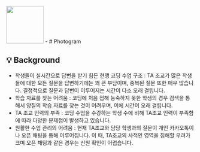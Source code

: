 
<img src="https://user-images.githubusercontent.com/79193811/223640966-7b366515-8912-4052-aeae-f03f89291704.png" width="100" height="100"/> - # Photogram 

## 💡 Background
* 학생들이 실시간으로 답변을 받기 힘든 현행 코딩 수업 구조 : TA 조교가 많은 학생들에 대한 모든 질문을 답변하기에는 꽤 큰 부담이며, 중복된 질문 또한 매우 많습니다. 결정적으로 질문과 답변이 이루어지는 시간이 다소 오래 걸립니다.
* 학습 자료를 찾는 어려움 : 코딩에 처음 접해 능숙하지 못한 학생의 경우 검색을 통해서 양질의 학습 자료를 찾는 것이 어려우며, 이에 시간이 오래 걸립니다.
* TA 조교 인력의 부족 : 코딩 수업을 수강하는 학생 수에 비해 TA조교 인력이 부족함에 따라 다양한 문제점이 발생하고 있습니다.
* 원활한 수업 관리의 어려움 : 현재 TA조교와 담당 학생과의 질문이 개인 카카오톡이나 오픈 채팅을 통해 이루어집니다. 이 때, TA조교의 사적인 영역을 침해할 우려가 크며 오픈 채팅과 같은 경우는 신원 확인이 어렵습니다.


